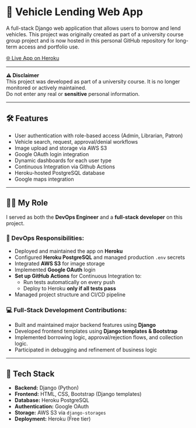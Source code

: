 # 🚗 Vehicle Lending Web App

A full-stack Django web application that allows users to borrow and lend vehicles. This project was originally created as part of a university course group project and is now hosted in this personal GitHub repository for long-term access and portfolio use.

[🌐 Live App on Heroku](https://vehicle-lending-app-a6db4618da8a.herokuapp.com/)  

---

**⚠️ Disclaimer**  
This project was developed as part of a university course. It is no longer monitored or actively maintained.  
Do not enter any real or **sensitive** personal information.  

---

## 🛠️ Features

- User authentication with role-based access (Admin, Librarian, Patron)
- Vehicle search, request, approval/denial workflows
- Image upload and storage via AWS S3
- Google OAuth login integration
- Dynamic dashboards for each user type
- Continuous Integration via Github Actions
- Heroku-hosted PostgreSQL database
- Google maps integration

---

## 👨‍💻 My Role

I served as both the **DevOps Engineer** and a **full-stack developer** on this project.

### 🔧 DevOps Responsibilities:
- Deployed and maintained the app on **Heroku**
- Configured **Heroku PostgreSQL** and managed production `.env` secrets
- Integrated **AWS S3** for image storage
- Implemented **Google OAuth** login
- **Set up GitHub Actions** for Continuous Integration to:
  - Run tests automatically on every push
  - Deploy to Heroku **only if all tests pass**
- Managed project structure and CI/CD pipeline

### 💻 Full-Stack Development Contributions:
- Built and maintained major backend features using **Django**
- Developed frontend templates using **Django templates & Bootstrap**
- Implemented borrowing logic, approval/rejection flows, and collection logic.
- Participated in debugging and refinement of business logic

---

## 🧪 Tech Stack

- **Backend:** Django (Python)
- **Frontend:** HTML, CSS, Bootstrap (Django templates)
- **Database:** Heroku PostgreSQL
- **Authentication:** Google OAuth
- **Storage:** AWS S3 via `django-storages`
- **Deployment:** Heroku (Free tier)
